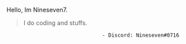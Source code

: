 Hello, Im Nineseven7. 

> I do coding and stuffs.
> 
                                   - Discord: Nineseven#0716
